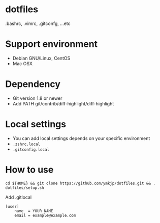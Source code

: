 dotfiles
========
.bashrc, .vimrc, .gitconfg, ...etc


Support environment
========
* Debian GNU/Linux, CentOS
* Mac OSX


Dependency
========
* Git version 1.8 or newer
* Add PATH git/contrib/diff-highlight/diff-highlight


Local settings
===
* You can add local settings depends on your specific environment
 * `.zshrc.local`
 * `.gitconfig.local`


How to use
========
    cd ${HOME} && git clone https://github.com/ymkjp/dotfiles.git && . dotfiles/setup.sh

Add .gitlocal
```
[user]
    name  = YOUR_NAME
    email = example@example.com
```
